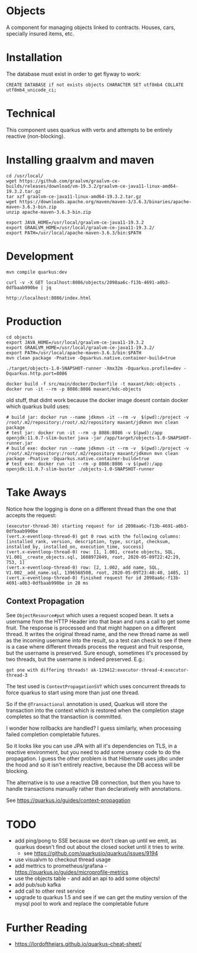 # Objects

A component for managing objects linked to contracts.
Houses, cars, specially insured items, etc.

# Installation

The database must exist in order to get flyway to work:

    CREATE DATABASE if not exists objects CHARACTER SET utf8mb4 COLLATE utf8mb4_unicode_ci;

# Technical

This component uses quarkus with vertx and attempts to be entirely reactive (non-blocking).

# Installing graalvm and maven

    cd /usr/local/
    wget https://github.com/graalvm/graalvm-ce-builds/releases/download/vm-19.3.2/graalvm-ce-java11-linux-amd64-19.3.2.tar.gz
    tar xzf graalvm-ce-java11-linux-amd64-19.3.2.tar.gz
    wget https://downloads.apache.org/maven/maven-3/3.6.3/binaries/apache-maven-3.6.3-bin.zip
    unzip apache-maven-3.6.3-bin.zip

    export JAVA_HOME=/usr/local/graalvm-ce-java11-19.3.2
    export GRAALVM_HOME=/usr/local/graalvm-ce-java11-19.3.2/
    export PATH=/usr/local/apache-maven-3.6.3/bin:$PATH

# Development

    mvn compile quarkus:dev

    curl -v -X GET localhost:8086/objects/2098aa6c-f13b-4691-a0b3-0dfbaab990be | jq

    http://localhost:8086/index.html

# Production

    cd objects
    export JAVA_HOME=/usr/local/graalvm-ce-java11-19.3.2
    export GRAALVM_HOME=/usr/local/graalvm-ce-java11-19.3.2/
    export PATH=/usr/local/apache-maven-3.6.3/bin:$PATH
    mvn clean package -Pnative -Dquarkus.native.container-build=true

    ./target/objects-1.0-SNAPSHOT-runner -Xmx32m -Dquarkus.profile=dev -Dquarkus.http.port=8086

    docker build -f src/main/docker/Dockerfile -t maxant/kdc-objects .
    docker run -it --rm -p 8086:8086 maxant/kdc-objects

old stuff, that didnt work because the docker image doesnt contain docker which quarkus build uses:

    # build jar: docker run --name jdkmvn -it --rm -v  $(pwd):/project -v /root/.m2/repository:/root/.m2/repository maxant/jdkmvn mvn clean package
    # test jar: docker run -it --rm -p 8086:8086 -v $(pwd):/app openjdk:11.0.7-slim-buster java -jar /app/target/objects-1.0-SNAPSHOT-runner.jar
    # build exe: docker run --name jdkmvn -it --rm -v  $(pwd):/project -v /root/.m2/repository:/root/.m2/repository maxant/jdkmvn mvn clean package -Pnative -Dquarkus.native.container-build=true
    # test exe: docker run -it --rm -p 8086:8086 -v $(pwd):/app openjdk:11.0.7-slim-buster ./objects-1.0-SNAPSHOT-runner


# Take Aways

Notice how the logging is done on a different thread than the one that accepts the request:

    (executor-thread-30) starting request for id 2098aa6c-f13b-4691-a0b3-0dfbaab990be
    (vert.x-eventloop-thread-0) got 0 rows with the following columns: [installed_rank, version, description, type, script, checksum, installed_by, installed_on, execution_time, success]
    (vert.x-eventloop-thread-0) row: [1, 1.001, create objects, SQL, V1.001__create_objects.sql, 1608972049, root, 2020-05-09T22:42:29, 753, 1]
    (vert.x-eventloop-thread-0) row: [2, 1.002, add name, SQL, V1.002__add_name.sql, 1396568508, root, 2020-05-09T23:48:40, 1485, 1]
    (vert.x-eventloop-thread-0) finished request for id 2098aa6c-f13b-4691-a0b3-0dfbaab990be in 28 ms

## Context Propagation

See `ObjectResource#put` which uses a request scoped bean. It sets a username from the HTTP Header into that bean 
and runs a call to get some fruit. The response is processed and that might happen on a different thread. It writes 
the original thread name, and the new thread name as well as the incoming username into the result, so a test can 
check to see if there is a case where different threads process the request and fruit response, but the username is 
preserved. Sure enough, sometimes it's processed by two threads, but the username is indeed preserved. E.g.:

    got one with differing threads! ak-129412:executor-thread-4:executor-thread-3

The test used is `ContextPropagationSVT` which uses concurrent threads to force quarkus to start using more than just
one thread.

So if the `@Transactional` annotation is used, Quarkus will store the transaction into the context which is restored
when the completion stage completes so that the transaction is committed.

I wonder how rollbacks are handled? I guess similarly, when processing failed completion completable futures.

So it looks like you can use JPA with all it's dependencies on TLS, in a reactive environment, but you need to 
add some unsexy code to do the propagation. I guess the other problem is that Hibernate uses jdbc under the hood 
and so it isn't entirely reactive, because the DB access will be blocking.

The alternative is to use a reactive DB connection, but then you have to handle transactions manually rather than 
declaratively with annotations.

See https://quarkus.io/guides/context-propagation

# TODO

- add ping/pong to SSE because we don't clean up until we emit, as quarkus doesn't find out about the closed socket until it tries to write.
  - see https://github.com/quarkusio/quarkus/issues/9194
- use visualvm to checkout thread usage
- add mettrics to prometheus/grafana - https://quarkus.io/guides/microprofile-metrics
- use the objects table - and add an api to add some objects!
- add pub/sub kafka
- add call to other rest service
- upgrade to quarkus 1.5 and see if we can get the mutiny version of the mysql pool to work and replace the completable future

# Further Reading

- https://lordofthejars.github.io/quarkus-cheat-sheet/